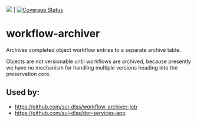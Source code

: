 [<img src="https://travis-ci.org/sul-dlss/workflow-archiver.png"/>](http://travis-ci.org/sul-dlss/workflow-archiver) | [![Coverage Status](https://coveralls.io/repos/sul-dlss/workflow-archiver/badge.svg?branch=master&service=github)](https://coveralls.io/github/sul-dlss/workflow-archiver?branch=master)

# workflow-archiver

Archives completed object workflow entries to a separate archive table.

Objects are not versionable until workflows are archived, because presently we have no mechanism for handling multiple versions
heading into the preservation core.

## Used by:
- https://github.com/sul-dlss/workflow-archiver-job
- https://github.com/sul-dlss/dor-services-app
